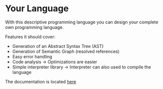 # Your Language

With this descriptive programming language you can design your complete own programming language.

Features it should cover:
* Generation of an Abstract Syntax Tree (AST)
* Generation of Semantic Graph (resolved references)
* Easy error handling
* Code analysis -> Optimizations are easier
* Simple interpreter library -> Interpreter can also used to compile the language

The documentation is located [here](./documentation/readme.md)